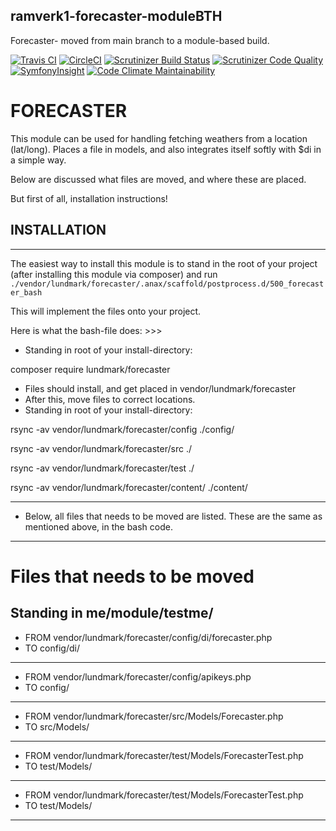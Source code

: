 ## ramverk1-forecaster-moduleBTH ##
Forecaster- moved from main branch to a module-based build.

[![Travis CI](https://travis-ci.com/Lundmarks/ramverk1-forecaster-modulebth.svg?branch=master)](https://travis-ci.com/Lundmarks/ramverk1-forecaster-modulebth) [![CircleCI](https://circleci.com/gh/Lundmarks/ramverk1-forecaster-modulebth.svg?style=svg)](https://app.circleci.com/pipelines/github/Lundmarks/ramverk1-forecaster-modulebth) [![Scrutinizer Build Status](https://scrutinizer-ci.com/g/Lundmarks/ramverk1-forecaster-modulebth/badges/build.png?b=master)](https://scrutinizer-ci.com/g/Lundmarks/ramverk1-forecaster-modulebth/build-status/master) [![Scrutinizer Code Quality](https://scrutinizer-ci.com/g/Lundmarks/ramverk1-forecaster-modulebth/badges/quality-score.png?b=master)](https://scrutinizer-ci.com/g/Lundmarks/ramverk1-forecaster-modulebth/?branch=master) [![SymfonyInsight](https://insight.symfony.com/projects/9a5829e9-1c78-425f-80db-65b145a4f342/mini.svg)](https://insight.symfony.com/projects/9a5829e9-1c78-425f-80db-65b145a4f342) [![Code Climate Maintainability](https://api.codeclimate.com/v1/badges/7acf3e60bb41a66c18d8/maintainability)](https://codeclimate.com/github/Lundmarks/ramverk1-forecaster-modulebth/maintainability)

# FORECASTER

This module can be used for handling fetching weathers from a location (lat/long).
Places a file in models, and also integrates itself softly with $di in a simple way.

Below are discussed what files are moved, and where these are placed.

But first of all, installation instructions!

## INSTALLATION ##
-----------------------------------------------------

The easiest way to install this module is to stand in the root of your project (after installing this module via composer) and run
`./vendor/lundmark/forecaster/.anax/scaffold/postprocess.d/500_forecaster_bash`

This will implement the files onto your project.

Here is what the bash-file does: >>>

- Standing in root of your install-directory:

composer require lundmark/forecaster

- Files should install, and get placed in vendor/lundmark/forecaster
- After this, move files to correct locations.
- Standing in root of your install-directory:

rsync -av vendor/lundmark/forecaster/config ./config/

rsync -av vendor/lundmark/forecaster/src ./

rsync -av vendor/lundmark/forecaster/test ./

rsync -av vendor/lundmark/forecaster/content/ ./content/

-----------------------------------------------------

- Below, all files that needs to be moved are listed. These are the same as mentioned above, in the bash code.

-----------------------------------------------------

# Files that needs to be moved

## Standing in me/module/testme/ ##

- FROM
vendor/lundmark/forecaster/config/di/forecaster.php
- TO
config/di/
-----------------------------------------------------
- FROM
vendor/lundmark/forecaster/config/apikeys.php
- TO
config/
-----------------------------------------------------
- FROM
vendor/lundmark/forecaster/src/Models/Forecaster.php
- TO
src/Models/
-----------------------------------------------------
- FROM
vendor/lundmark/forecaster/test/Models/ForecasterTest.php
- TO
test/Models/
-----------------------------------------------------
- FROM
vendor/lundmark/forecaster/test/Models/ForecasterTest.php
- TO
test/Models/
-----------------------------------------------------
